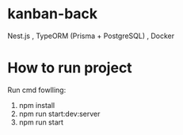 # kanban-back
Nest.js , TypeORM (Prisma + PostgreSQL) , Docker

# How to run project
Run cmd fowlling:

1. npm install
2. npm run start:dev:server
3. npm run start
